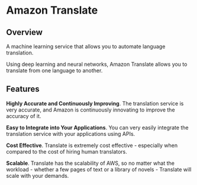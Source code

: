 # Amazon Translate

## Overview

A machine learning service that allows you to automate language translation.

Using deep learning and neural networks, Amazon Translate allows you to translate from one language to another.


## Features

**Highly Accurate and Continuously Improving**. The translation service is very accurate, and Amazon is continuously innovating to improve the accuracy of it.

**Easy to Integrate into Your Applications**. You can very easily integrate the translation service with your applications using APIs.

**Cost Effective**. Translate is extremely cost effective - especially when compared to the cost of hiring human translators.

**Scalable**. Translate has the scalability of AWS, so no matter what the workload - whether a few pages of text or a library of novels - Translate will scale with your demands.
